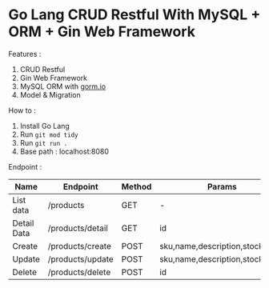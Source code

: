 # Go Lang CRUD Restful With MySQL + ORM + Gin Web Framework

Features : 
1. CRUD Restful
2. Gin Web Framework
3. MySQL ORM with [gorm.io](gorm.io)
4. Model & Migration

How to : 
1. Install Go Lang
2. Run `git mod tidy`
3. Run `git run .`
4. Base path : localhost:8080

Endpoint : 

| Name | Endpoint | Method | Params
| --- | --- | --- | --- |
| List data | /products | GET | - |
| Detail Data | /products/detail | GET | id |
| Create | /products/create | POST | sku,name,description,stock,price |
| Update | /products/update | POST | sku,name,description,stock,price |
| Delete | /products/delete | POST | id |